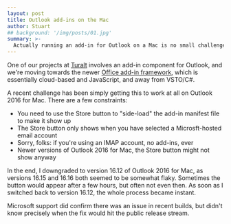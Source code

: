 ```yaml
---
layout: post
title: Outlook add-ins on the Mac
author: Stuart
## background: '/img/posts/01.jpg'
summary: >-
  Actually running an add-in for Outlook on a Mac is no small challenge
---
```


One of our projects at [Turalt](https://turalt.com) involves an add-in component for Outlook, 
and we're moving towards the newer [Office add-in framework](https://docs.microsoft.com/en-us/office/dev/add-ins/overview/office-add-ins), 
which is essentially cloud-based and JavaScript, and away from VSTO/C#.

A recent challenge has been simply getting this to work at all on Outlook 2016 for Mac. There are a 
few constraints:

 * You need to use the Store button to "side-load" the add-in manifest file to make it show up
 * The Store button only shows when you have selected a Microsft-hosted email account
 * Sorry, folks: if you're using an IMAP account, no add-ins, ever
 * Newer versions of Outlook 2016 for Mac, the Store button might not show anyway

In the end, I downgraded to version 16.12 of Outlook 2016 for Mac, as versions 16.15 and 16.16 both
seemed to be somewhat flaky. Sometimes the button would appear after a few hours, but often not 
even then. As soon as I switched back to version 16.12, the whole process became instant. 

Microsoft support did confirm there was an issue in recent builds, but didn't know precisely 
when the fix would hit the public release stream.
